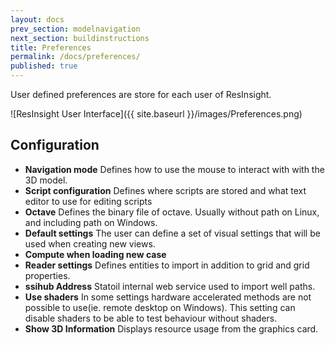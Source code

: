 ```yaml
---
layout: docs
prev_section: modelnavigation
next_section: buildinstructions
title: Preferences
permalink: /docs/preferences/
published: true
---
```


User defined preferences are store for each user of ResInsight.

![ResInsight User Interface]({{ site.baseurl }}/images/Preferences.png)

## Configuration

- **Navigation mode** Defines how to use the mouse to interact with with the 3D model.
- **Script configuration** Defines where scripts are stored and what text editor to use for editing scripts
- **Octave** Defines the binary file of octave. Usually without path on Linux, and including path on Windows.
-  **Default settings** The user can define a set of visual settings that will be used when creating new views.
-  **Compute when loading new case**
-  **Reader settings** Defines entities to import in addition to grid and grid properties.
-  **ssihub Address** Statoil internal web service used to import well paths.
-  **Use shaders** In some settings hardware accelerated methods are not possible to use(ie. remote desktop on Windows). This setting can disable shaders to be able to test behaviour without shaders.
-  **Show 3D Information** Displays resource usage from the graphics card.

